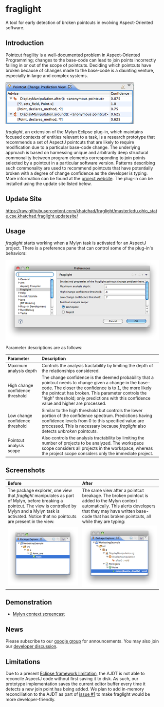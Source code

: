 # fraglight

A tool for early detection of broken pointcuts in evolving Aspect-Oriented software.

## Introduction

Pointcut fragility is a well-documented problem in Aspect-Oriented Programming; changes to the base-code can lead to join points incorrectly falling in or out of the scope of pointcuts. Deciding which pointcuts have broken because of changes made to the base-code is a daunting venture, especially in large and complex systems.

![Change prediction screenshot](images/change_prediction_screenshot.png "Change prediction screenshot")

*fraglight*, an extension of the Mylyn Eclipse plug-in, which maintains focused contexts of entities relevant to a task, is a research prototype that recommends a set of AspectJ pointcuts that are likely to require modification due to a particular base-code change. The underlying approach is based on harnessing unique and arbitrarily deep structural commonality between program elements corresponding to join points selected by a pointcut in a particular software version. Patterns describing such commonality are used to recommend pointcuts that have potentially broken with a degree of change confidence as the developer is typing. More information can be found at the [project website](http://openlab.citytech.cuny.edu/pcp). The plug-in can be installed using the update site listed below.

## Update Site

https://raw.githubusercontent.com/khatchad/fraglight/master/edu.ohio_state.cse.khatchad.fraglight.updatesite/

## Usage

*fraglight* starts working when a Mylyn task is activated for an AspectJ project. There is a preference pane that can control some of the plug-in's behaviors:

![Preferences](images/preferences.png "Preferences")

Parameter descriptions are as follows:

| Parameter | Description |
|:-----------------------|:------------------------------------------------------------------------------------------|
| Maximum analysis depth | Controls the analysis tractability by limiting the depth of the relationships considered. |
| High change confidence threshold | The change confidence is the deemed probability that a pointcut needs to change given a change in the base-code. The closer the confidence is to 1, the more likely the pointcut has broken. This parameter controls the "high" threshold; only predictions with this confidence value and higher are processed. |
| Low change confidence threshold | Similar to the high threshold but controls the lower portion of the confidence spectrum. Predictions having confidence levels from 0 to this specified value are processed. This is necessary because *fraglight* also detects _unbroken_ pointcuts. |
| Pointcut analysis scope | Also controls the analysis tractability by limiting the number of projects to be analyzed. The workspace scope considers all projects in the workspace, whereas the project scope considers only the immediate project. |

## Screenshots

| Before | After |
|:-------------------------------------------------------------------------------------------------------------------------------------------------------------------------------------------------------------------------|:----------------------------------------------------------------------------------------------------------------------------------------------------------------------------------------------------------------------------|
| The package explorer, one view that *fraglight* manipulates as part of Mylyn, before breaking a pointcut. The view is controlled by Mylyn and a Mylyn task is activated. Notice that no pointcuts are present in the view: | The same view after a pointcut breakage. The broken pointcut is added to the Mylyn context automatically. This alerts developers that they may have written base-code that has broken pointcuts, all while they are typing: |
| ![Before](images/before.png "Before")                                                              | ![After](images/after.png "After")                                                                   |

## Demonstration

  * [Mylyn context screencast](http://www.screencast.com/t/6LEmVUEpntm)

## News

Please subscribe to our [google group](http://groups.google.com/group/fraglight-announce) for announcements. You may also join our [developer discussion](http://groups.google.com/group/pointcut-change-prediction).

## Limitations

Due to a present [Eclipse framework limitation](https://bugs.eclipse.org/bugs/show_bug.cgi?id=310046), the AJDT is not able to reconcile AspectJ code without first saving it to disk. As such, our prototype implementation saves the current editor buffer every time it detects a new join point has being added. We plan to add in-memory reconciliation to the AJDT as part of [issue #1](https://github.com/khatchad/fraglight/issues/1) to make fraglight would be more developer-friendly.
